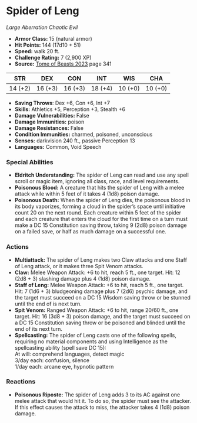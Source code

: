 # Spider of Leng

*Large* *Aberration* *Chaotic Evil*

- **Armor Class:** 15 (natural armor)
- **Hit Points:** 144 (17d10 + 51)
- **Speed:** walk 20 ft.
- **Challenge Rating:** 7 (2,900 XP)
- **Source:** [Tome of Beasts 2023](https://koboldpress.com/kpstore/product/tome-of-beasts-1-2023-edition/) page 341

| STR | DEX | CON | INT | WIS | CHA |
| --- | --- | --- | --- | --- | --- |
| 14 (+2) | 16 (+3) | 16 (+3) | 18 (+4) | 10 (+0) | 10 (+0) |

- **Saving Throws**: Dex +6, Con +6, Int +7
- **Skills:** Athletics +5, Perception +3, Stealth +6
- **Damage Vulnerabilities:** False
- **Damage Immunities:** poison
- **Damage Resistances:** False
- **Condition Immunities:** charmed, poisoned, unconscious
- **Senses:** darkvision 240 ft., passive Perception 13
- **Languages:** Common, Void Speech

### Special Abilities

- **Eldritch Understanding:** The spider of Leng can read and use any spell scroll or magic item, ignoring all class, race, and level requirements.
- **Poisonous Blood:** A creature that hits the spider of Leng with a melee attack while within 5 feet of it takes 4 (1d8) poison damage.
- **Poisonous Death:** When the spider of Leng dies, the poisonous blood in its body vaporizes, forming a cloud in the spider’s space until initiative count 20 on the next round. Each creature within 5 feet of the spider and each creature that enters the cloud for the first time on a turn must make a DC 15 Constitution saving throw, taking 9 (2d8) poison damage on a failed save, or half as much damage on a successful one.

### Actions

- **Multiattack:** The spider of Leng makes two Claw attacks and one Staff of Leng attack, or it makes three Spit Venom attacks.
- **Claw:** Melee Weapon Attack: +6 to hit, reach 5 ft., one target. Hit: 12 (2d8 + 3) slashing damage plus 4 (1d8) poison damage.
- **Staff of Leng:** Melee Weapon Attack: +6 to hit, reach 5 ft., one target. Hit: 7 (1d6 + 3) bludgeoning damage plus 7 (2d6) psychic damage, and the target must succeed on a DC 15 Wisdom saving throw or be stunned until the end of is next turn.
- **Spit Venom:** Ranged Weapon Attack: +6 to hit, range 20/60 ft., one target. Hit: 16 (3d8 + 3) poison damage, and the target must succeed on a DC 15 Constitution saving throw or be poisoned and blinded until the end of its next turn.
- **Spellcasting:** The spider of Leng casts one of the following spells, requiring no material components and using Intelligence as the spellcasting ability (spell save DC 15):<br>At will: comprehend languages, detect magic<br>3/day each: confusion, silence<br>1/day each: arcane eye, hypnotic pattern

### Reactions

- **Poisonous Riposte:** The spider of Leng adds 3 to its AC against one melee attack that would hit it. To do so, the spider must see the attacker. If this effect causes the attack to miss, the attacker takes 4 (1d8) poison damage.
